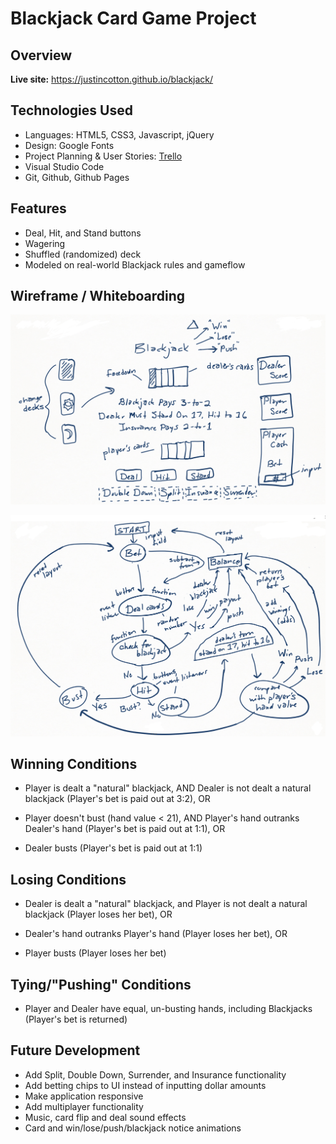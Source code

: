 # Blackjack Card Game Project
## Overview



**Live site:** <https://justincotton.github.io/blackjack/>

## Technologies Used

  * Languages: HTML5, CSS3, Javascript, jQuery
  * Design: Google Fonts
  * Project Planning & User Stories: [Trello](https://trello.com/b/51TjK5Yf/sei21)
  * Visual Studio Code
  * Git, Github, Github Pages


## Features

  * Deal, Hit, and Stand buttons
  * Wagering
  * Shuffled (randomized) deck
  * Modeled on real-world Blackjack rules and gameflow


## Wireframe / Whiteboarding

![Wireframe](https://github.com/JustinCotton/blackjack/blob/master/BlackjackWireframe.png)

![Whiteboarding](https://github.com/JustinCotton/blackjack/blob/master/BlackjackWhiteboard.png)

## Winning Conditions

   * Player is dealt a "natural" blackjack, AND
   Dealer is not dealt a natural blackjack (Player's bet is paid out at 3:2), OR
   
   * Player doesn't bust (hand value < 21), AND Player's hand outranks Dealer's hand (Player's bet is paid out at 1:1), OR  
   
   * Dealer busts (Player's bet is paid out at 1:1)

## Losing Conditions

   * Dealer is dealt a "natural" blackjack, and Player is not dealt a natural blackjack (Player loses her bet), OR
   
   * Dealer's hand outranks Player's hand (Player loses her bet), OR  
   
   * Player busts (Player loses her bet)

## Tying/"Pushing" Conditions

   * Player and Dealer have equal, un-busting hands, including Blackjacks (Player's bet is returned)

## Future Development

  * Add Split, Double Down, Surrender, and Insurance functionality
  * Add betting chips to UI instead of inputting dollar amounts
  * Make application responsive
  * Add multiplayer functionality
  * Music, card flip and deal sound effects
  * Card and win/lose/push/blackjack notice animations
  